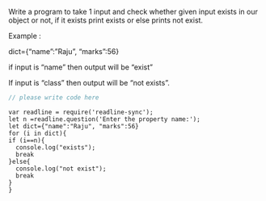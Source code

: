 
Write a program to take 1 input and check whether given input exists in our object or not, if it exists print exists or else prints not exist.

Example :

dict={“name”:”Raju”, “marks”:56}
 
if input is “name” then output will be “exist”
 
If input is “class” then output will be “not exists”.

```javascript
// please write code here
```

```solution
var readline = require('readline-sync');
let n =readline.question('Enter the property name:');
let dict={"name":"Raju", "marks":56}
for (i in dict){
if (i==n){
  console.log("exists");
  break
}else{
  console.log("not exist");
  break
}
}
```
